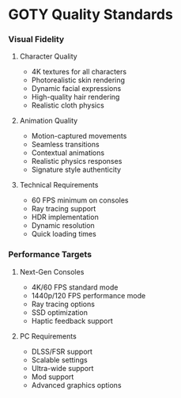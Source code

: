 # GOTY Quality Standards

### Visual Fidelity
1. Character Quality
   - 4K textures for all characters
   - Photorealistic skin rendering
   - Dynamic facial expressions
   - High-quality hair rendering
   - Realistic cloth physics

2. Animation Quality
   - Motion-captured movements
   - Seamless transitions
   - Contextual animations
   - Realistic physics responses
   - Signature style authenticity

3. Technical Requirements
   - 60 FPS minimum on consoles
   - Ray tracing support
   - HDR implementation
   - Dynamic resolution
   - Quick loading times

### Performance Targets
1. Next-Gen Consoles
   - 4K/60 FPS standard mode
   - 1440p/120 FPS performance mode
   - Ray tracing options
   - SSD optimization
   - Haptic feedback support

2. PC Requirements
   - DLSS/FSR support
   - Scalable settings
   - Ultra-wide support
   - Mod support
   - Advanced graphics options 